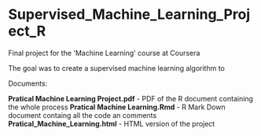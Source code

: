 # Supervised_Machine_Learning_Project_R

Final project for the 'Machine Learning' course at Coursera

The goal was to create a supervised machine learning algorithm to 


Documents:

**Pratical Machine Learning Project.pdf** - PDF of the R document containing the whole process
**Pratical Machine Learning.Rmd** - R Mark Down document containg all the code an comments
**Pratical_Machine_Learning.html** - HTML version of the project


